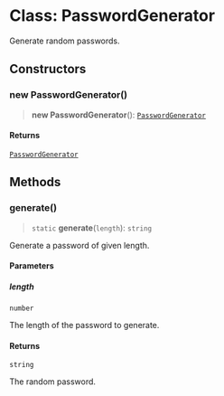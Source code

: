 # Class: PasswordGenerator

Generate random passwords.

## Constructors

### new PasswordGenerator()

> **new PasswordGenerator**(): [`PasswordGenerator`](PasswordGenerator.md)

#### Returns

[`PasswordGenerator`](PasswordGenerator.md)

## Methods

### generate()

> `static` **generate**(`length`): `string`

Generate a password of given length.

#### Parameters

##### length

`number`

The length of the password to generate.

#### Returns

`string`

The random password.
